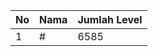 | No | Nama            | Jumlah Level |
|----|-----------------|--------------|
| 1  | #    |    6585        |
